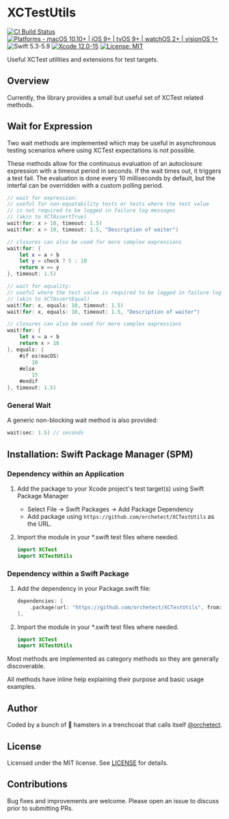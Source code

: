 # XCTestUtils

[![CI Build Status](https://github.com/orchetect/XCTestUtils/actions/workflows/build.yml/badge.svg)](https://github.com/orchetect/XCTestUtils/actions/workflows/build.yml) [![Platforms - macOS 10.10+ | iOS 9+ | tvOS 9+ | watchOS 2+ | visionOS 1+](https://img.shields.io/badge/platforms-macOS%2010.10+%20|%20iOS%209+%20|%20tvOS%209+%20|%20watchOS%202+%20|%20visionOS%201+-lightgrey.svg?style=flat)](https://developer.apple.com/swift) ![Swift 5.3-5.9](https://img.shields.io/badge/Swift-5.3–5.9-orange.svg?style=flat) [![Xcode 12.0-15](https://img.shields.io/badge/Xcode-12.0–15-blue.svg?style=flat)](https://developer.apple.com/swift) [![License: MIT](http://img.shields.io/badge/license-MIT-lightgrey.svg?style=flat)](https://github.com/orchetect/XCTestUtils/blob/main/LICENSE)

Useful XCTest utilities and extensions for test targets.

## Overview

Currently, the library provides a small but useful set of XCTest related methods.

## Wait for Expression

Two wait methods are implemented which may be useful in asynchronous testing scenarios where using XCTest expectations is not possible.

These methods allow for the continuous evaluation of an autoclosure expression with a timeout period in seconds. If the wait times out, it triggers a test fail. The evaluation is done every 10 milliseconds by default, but the interfal can be overridden with a custom polling period.

```swift
// wait for expression:
// useful for non-equatability tests or tests where the test value
// is not required to be logged in failure log messages
// (akin to XCTAssertTrue)
wait(for: x > 10, timeout: 1.5)
wait(for: x > 10, timeout: 1.5, "Description of waiter")

// closures can also be used for more complex expressions
wait(for: {
    let x = a + b
    let y = check ? 5 : 10
    return x == y
}, timeout: 1.5)
```

```swift
// wait for equality:
// useful where the test value is required to be logged in failure log messages
// (akin to XCTAssertEqual)
wait(for: x, equals: 10, timeout: 1.5)
wait(for: x, equals: 10, timeout: 1.5, "Description of waiter")

// closures can also be used for more complex expressions
wait(for: {
    let x = a + b
    return x > 10
}, equals: {
    #if os(macOS)
        10
    #else
        15
    #endif
}, timeout: 1.5)
```

### General Wait

A generic non-blocking wait method is also provided:

```swift
wait(sec: 1.5) // seconds
```

## Installation: Swift Package Manager (SPM)

### Dependency within an Application

1. Add the package to your Xcode project's test target(s) using Swift Package Manager

   - Select File → Swift Packages → Add Package Dependency
   - Add package using  `https://github.com/orchetect/XCTestUtils` as the URL.

2. Import the module in your *.swift test files where needed.

   ```swift
   import XCTest
   import XCTestUtils
   ```

### Dependency within a Swift Package

1. Add the dependency in your Package.swift file:

   ```swift
   dependencies: [
       .package(url: "https://github.com/orchetect/XCTestUtils", from: "1.0.0")
   ],
   ```

2. Import the module in your *.swift test files where needed.

   ```swift
   import XCTest
   import XCTestUtils
   ```

Most methods are implemented as category methods so they are generally discoverable.

All methods have inline help explaining their purpose and basic usage examples.

## Author

Coded by a bunch of 🐹 hamsters in a trenchcoat that calls itself [@orchetect](https://github.com/orchetect).

## License

Licensed under the MIT license. See [LICENSE](https://github.com/orchetect/XCTestUtils/blob/master/LICENSE) for details.

## Contributions

Bug fixes and improvements are welcome. Please open an issue to discuss prior to submitting PRs.

